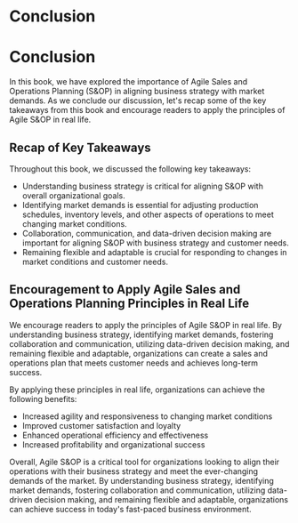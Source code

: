 # Conclusion

Conclusion
==========

In this book, we have explored the importance of Agile Sales and Operations Planning (S\&OP) in aligning business strategy with market demands. As we conclude our discussion, let's recap some of the key takeaways from this book and encourage readers to apply the principles of Agile S\&OP in real life.

Recap of Key Takeaways
----------------------

Throughout this book, we discussed the following key takeaways:

* Understanding business strategy is critical for aligning S\&OP with overall organizational goals.
* Identifying market demands is essential for adjusting production schedules, inventory levels, and other aspects of operations to meet changing market conditions.
* Collaboration, communication, and data-driven decision making are important for aligning S\&OP with business strategy and customer needs.
* Remaining flexible and adaptable is crucial for responding to changes in market conditions and customer needs.

Encouragement to Apply Agile Sales and Operations Planning Principles in Real Life
----------------------------------------------------------------------------------

We encourage readers to apply the principles of Agile S\&OP in real life. By understanding business strategy, identifying market demands, fostering collaboration and communication, utilizing data-driven decision making, and remaining flexible and adaptable, organizations can create a sales and operations plan that meets customer needs and achieves long-term success.

By applying these principles in real life, organizations can achieve the following benefits:

* Increased agility and responsiveness to changing market conditions
* Improved customer satisfaction and loyalty
* Enhanced operational efficiency and effectiveness
* Increased profitability and organizational success

Overall, Agile S\&OP is a critical tool for organizations looking to align their operations with their business strategy and meet the ever-changing demands of the market. By understanding business strategy, identifying market demands, fostering collaboration and communication, utilizing data-driven decision making, and remaining flexible and adaptable, organizations can achieve success in today's fast-paced business environment.